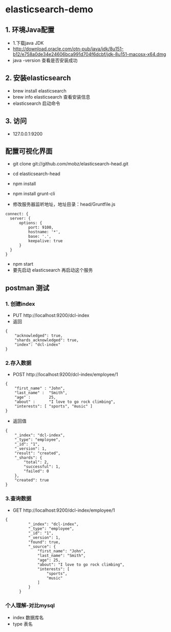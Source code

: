 # elasticsearch-demo

## 1. 环境Java配置
- 1.下载java JDK
- http://download.oracle.com/otn-pub/java/jdk/8u151-b12/e758a0de34e24606bca991d704f6dcbf/jdk-8u151-macosx-x64.dmg
- java -version 查看是否安装成功

## 2. 安装elasticsearch
- brew install elasticsearch
- brew info elasticsearch  查看安装信息
- elasticsearch 启动命令

## 3. 访问
- 127.0.0.1:9200

## 配置可视化界面
-  git clone git://github.com/mobz/elasticsearch-head.git
-  cd elasticsearch-head
-  npm install
-  npm install grunt-cli

- 修改服务器监听地址，地址目录：head/Gruntfile.js
```
connect: {
  server: {
      options: {
          port: 9100,
          hostname: '*',
          base: '.',
          keepalive: true
      }
  }
}

```
-  npm start
- 要先启动 elasticsearch 再启动这个服务

## postman 测试

### 1. 创建index
- PUT http://localhost:9200/dcl-index
- 返回
```
{
    "acknowledged": true,
    "shards_acknowledged": true,
    "index": "dcl-index"
}
```

### 2.存入数据
- POST http://localhost:9200/dcl-index/employee/1
``` body
{
    "first_name" : "John",
    "last_name" :  "Smith",
    "age" :        25,
    "about" :      "I love to go rock climbing",
    "interests": [ "sports", "music" ]
}
```
- 返回值
```
{
    "_index": "dcl-index",
    "_type": "employee",
    "_id": "1",
    "_version": 1,
    "result": "created",
    "_shards": {
        "total": 2,
        "successful": 1,
        "failed": 0
    },
    "created": true
}
```

### 3.查询数据
- GET http://localhost:9200/dcl-index/employee/1
```
{
          "_index": "dcl-index",
          "_type": "employee",
          "_id": "1",
          "_version": 1,
          "found": true,
          "_source": {
              "first_name": "John",
              "last_name": "Smith",
              "age": 25,
              "about": "I love to go rock climbing",
              "interests": [
                  "sports",
                  "music"
              ]
          }
      }

```

### 个人理解-对比mysql
- index  数据库名
- type   表名
